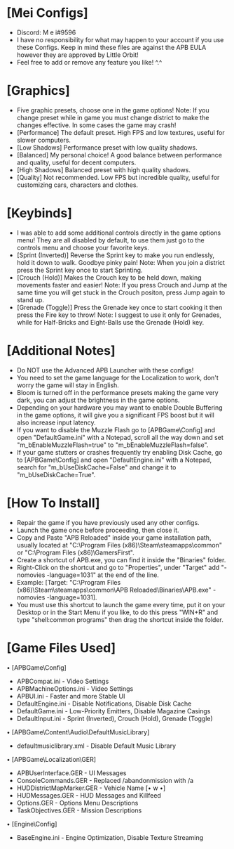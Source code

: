 # [Mei Configs]
- Discord: M e i#9596
- I have no responsibility for what may happen to your account if you use these Configs. Keep in mind these files are against the APB EULA however they are approved by Little Orbit!
- Feel free to add or remove any feature you like! ^.^

# [Graphics]
- Five graphic presets, choose one in the game options! Note: If you change preset while in game you must change district to make the changes effective. In some cases the game may crash!
- [Performance] The default preset. High FPS and low textures, useful for slower computers.
- [Low Shadows] Performance preset with low quality shadows.
- [Balanced] My personal choice! A good balance between performance and quality, useful for decent computers.
- [High Shadows] Balanced preset with high quality shadows.
- [Quality] Not recommended. Low FPS but incredible quality, useful for customizing cars, characters and clothes.

# [Keybinds]
- I was able to add some additional controls directly in the game options menu! They are all disabled by default, to use them just go to the controls menu and choose your favorite keys.
- [Sprint (Inverted)] Reverse the Sprint key to make you run endlessly, hold it down to walk. Goodbye pinky pain! Note: When you join a district press the Sprint key once to start Sprinting.
- [Crouch (Hold)] Makes the Crouch key to be held down, making movements faster and easier! Note: If you press Crouch and Jump at the same time you will get stuck in the Crouch positon, press Jump again to stand up.
- [Grenade (Toggle)] Press the Grenade key once to start cooking it then press the Fire key to throw! Note: I suggest to use it only for Grenades, while for Half-Bricks and Eight-Balls use the Grenade (Hold) key.

# [Additional Notes]
- Do NOT use the Advanced APB Launcher with these configs!
- You need to set the game language for the Localization to work, don't worry the game will stay in English.
- Bloom is turned off in the performance presets making the game very dark, you can adjust the brightness in the game options.
- Depending on your hardware you may want to enable Double Buffering in the game options, it will give you a significant FPS boost but it will also increase input latency.
- If you want to disable the Muzzle Flash go to [APBGame\Config] and open "DefaultGame.ini" with a Notepad, scroll all the way down and set "m_bEnableMuzzleFlash=true" to "m_bEnableMuzzleFlash=false".
- If your game stutters or crashes frequently try enabling Disk Cache, go to [APBGame\Config] and open "DefaultEngine.ini" with a Notepad, search for "m_bUseDiskCache=False" and change it to "m_bUseDiskCache=True".

# [How To Install]
- Repair the game if you have previously used any other configs.
- Launch the game once before proceeding, then close it.
- Copy and Paste "APB Reloaded" inside your game installation path, usually located at "C:\Program Files (x86)\Steam\steamapps\common" or "C:\Program Files (x86)\GamersFirst".
- Create a shortcut of APB.exe, you can find it inside the "Binaries" folder.
- Right-Click on the shortcut and go to "Properties", under "Target" add "-nomovies -language=1031" at the end of the line.
- Example: [Target: "C:\Program Files (x86)\Steam\steamapps\common\APB Reloaded\Binaries\APB.exe" -nomovies -language=1031].
- You must use this shortcut to launch the game every time, put it on your Desktop or in the Start Menu if you like, to do this press "WIN+R" and type "shell:common programs" then drag the shortcut inside the folder.

# [Game Files Used]
• [APBGame\Config]
- APBCompat.ini - Video Settings
- APBMachineOptions.ini - Video Settings
- APBUI.ini - Faster and more Stable UI
- DefaultEngine.ini - Disable Notifications, Disable Disk Cache
- DefaultGame.ini - Low-Priority Emitters, Disable Magazine Casings
- DefaultInput.ini - Sprint (Inverted), Crouch (Hold), Grenade (Toggle)

• [APBGame\Content\Audio\DefaultMusicLibrary]
- defaultmusiclibrary.xml - Disable Default Music Library

• [APBGame\Localization\GER]
- APBUserInterface.GER - UI Messages
- ConsoleCommands.GER - Replaced /abandonmission with /a
- HUDDistrictMapMarker.GER - Vehicle Name [• w •]
- HUDMessages.GER - HUD Messages and Killfeed
- Options.GER - Options Menu Descriptions
- TaskObjectives.GER - Mission Descriptions

• [Engine\Config]
- BaseEngine.ini - Engine Optimization, Disable Texture Streaming
